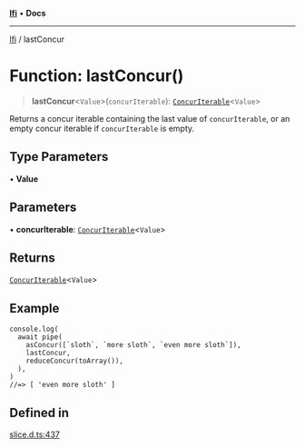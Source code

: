 [**lfi**](../readme.md) • **Docs**

***

[lfi](../globals.md) / lastConcur

# Function: lastConcur()

> **lastConcur**\<`Value`\>(`concurIterable`): [`ConcurIterable`](../type-aliases/ConcurIterable.md)\<`Value`\>

Returns a concur iterable containing the last value of `concurIterable`, or
an empty concur iterable if `concurIterable` is empty.

## Type Parameters

• **Value**

## Parameters

• **concurIterable**: [`ConcurIterable`](../type-aliases/ConcurIterable.md)\<`Value`\>

## Returns

[`ConcurIterable`](../type-aliases/ConcurIterable.md)\<`Value`\>

## Example

```
console.log(
  await pipe(
    asConcur([`sloth`, `more sloth`, `even more sloth`]),
    lastConcur,
    reduceConcur(toArray()),
  ),
)
//=> [ 'even more sloth' ]
```

## Defined in

[slice.d.ts:437](https://github.com/TomerAberbach/lfi/blob/e98b31ea37c84de0758cf58c8fcf28193f36b533/src/operations/slice.d.ts#L437)
